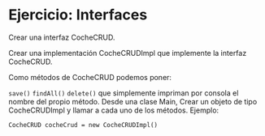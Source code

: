 # Ejercicio: Interfaces
Crear una interfaz CocheCRUD.

Crear una implementación CocheCRUDImpl que implemente la interfaz CocheCRUD.

Como métodos de CocheCRUD podemos poner:

```save()``` ```findAll()``` ```delete()``` que simplemente impriman por consola el nombre del propio método.
Desde una clase Main, Crear un objeto de tipo CocheCRUDImpl y llamar a cada uno de los métodos.
Ejemplo:
```
CocheCRUD cocheCrud = new CocheCRUDImpl()
```
